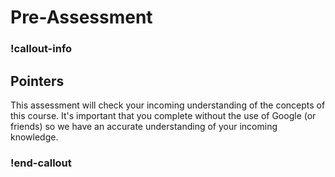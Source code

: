 # Pre-Assessment

### !callout-info
## Pointers
This assessment will check your incoming understanding of the concepts of this course. It's important that you complete without the use of Google (or friends) so we have an accurate understanding of your incoming knowledge.
### !end-callout
